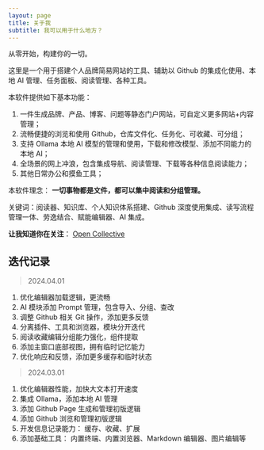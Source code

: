 ```yaml
---
layout: page
title: 关于我
subtitle: 我可以用于什么地方？
---
```


从零开始，构建你的一切。

这里是一个用于搭建个人品牌简易网站的工具、辅助以 Github 的集成化使用、本地 AI 管理、任务面板、阅读管理、各种工具。

本软件提供如下基本功能：
1. 一件生成品牌、产品、博客、问题等静态门户网站，可自定义更多网站+内容管理；
2. 流畅便捷的浏览和使用 Github，仓库文件化、任务化、可收藏、可分组；
3. 支持 Ollama 本地 AI 模型的管理和使用，下载和修改模型、添加不同能力的本地 AI；
4. 全场景的网上冲浪，包含集成导航、阅读管理、下载等各种信息阅读能力；
5. 其他日常办公和摸鱼工具；

本软件理念： **一切事物都是文件，都可以集中阅读和分组管理。**

关键词：阅读器、知识库、个人知识体系搭建、Github 深度使用集成、读写流程管理一体、劳逸结合、赋能编辑器、AI 集成。

**让我知道你在关注**： [Open Collective](https://opencollective.com/zero2you4tech/contribute/z2y-e-and-m-72769)

## 迭代记录

> 2024.04.01

1. 优化编辑器加载逻辑，更流畅
2. AI 模块添加 Prompt 管理，包含导入、分组、查改
3. 调整 Github 相关 Git 操作，添加更多反馈
4. 分离插件、工具和浏览器，模块分开迭代
5. 阅读收藏编辑分组能力强化，组件提取
6. 添加主窗口底部视图，拥有临时记忆能力
7. 优化响应和反馈，添加更多缓存和临时状态

> 2024.03.01

1. 优化编辑器性能，加快大文本打开速度
2. 集成 Ollama，添加本地 AI 管理
3. 添加 Github Page 生成和管理初版逻辑
4. 添加 Github 浏览和管理初版逻辑
5. 开发信息记录能力： 缓存、收藏、扩展
6. 添加基础工具： 内置终端、内置浏览器、Markdown 编辑器、图片编辑等